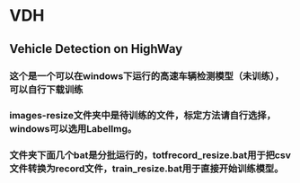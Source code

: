 # VDH
## Vehicle Detection on HighWay
### 这个是一个可以在windows下运行的高速车辆检测模型（未训练），可以自行下载训练
### images-resize文件夹中是待训练的文件，标定方法请自行选择，windows可以选用LabelImg。
### 文件夹下面几个bat是分批运行的，totfrecord_resize.bat用于把csv文件转换为record文件，train_resize.bat用于直接开始训练模型。
